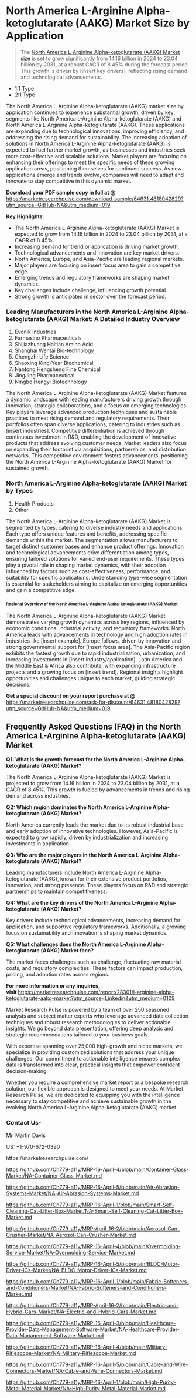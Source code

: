<h1>North America L-Arginine Alpha-ketoglutarate (AAKG) Market&nbsp;Size by Application</h1><blockquote><p>The <a href="https://marketresearchpulse.com/download-sample/64631.4818042829?utm_source=GitHub-NA&amp;utm_medium=019">North America L-Arginine Alpha-ketoglutarate (AAKG) Market size</a> is set to grow significantly from 14.16 billion in 2024 to 23.04 billion by 2031, at a robust CAGR of 8.45% during the forecast period. This growth is driven by [insert key drivers], reflecting rising demand and technological advancements.</p></blockquote><ul><li>1:1 Type<li> 2:1 Type</li></ul><p>The North America L-Arginine Alpha-ketoglutarate (AAKG) market size by application continues to experience substantial growth, driven by key segments like North America L-Arginine Alpha-ketoglutarate (AAKG) and North America L-Arginine Alpha-ketoglutarate (AAKG). These applications are expanding due to technological innovations, improving efficiency, and addressing the rising demand for sustainability. The increasing adoption of solutions in North America L-Arginine Alpha-ketoglutarate (AAKG) is expected to fuel further market growth, as businesses and industries seek more cost-effective and scalable solutions. Market players are focusing on enhancing their offerings to meet the specific needs of these growing application areas, positioning themselves for continued success. As new applications emerge and trends evolve, companies will need to adapt and innovate to stay competitive in this dynamic market.</p><p><strong>Download your PDF sample copy in full at @ </strong><a href="https://marketresearchpulse.com/download-sample/64631.4818042829?utm_source=GitHub-NA&amp;utm_medium=019">https://marketresearchpulse.com/download-sample/64631.4818042829?utm_source=GitHub-NA&amp;utm_medium=019</a></p><p><strong>Key Highlights: </strong></p><ul><li>The North America L-Arginine Alpha-ketoglutarate (AAKG) Market is expected to grow from 14.16 billion in 2024 to 23.04 billion by 2031, at a CAGR of 8.45%.</li><li>Increasing demand for trend or application is driving market growth.</li><li>Technological advancements and innovation are key market drivers.</li><li>North America, Europe, and Asia-Pacific are leading regional markets.</li><li>Major players are focusing on insert focus area to gain a competitive edge.</li><li>Emerging trends and regulatory frameworks are shaping market dynamics.</li><li>Key challenges include challenge, influencing growth potential.</li><li>Strong growth is anticipated in sector over the forecast period.</li></ul><h3>Leading Manufacturers in the North America L-Arginine Alpha-ketoglutarate (AAKG) Market: A Detailed Industry Overview</h3><ol><li>Evonik Industries</li><li>Farmasino Pharmaceuticals</li><li>Shijiazhuang Haitian Amino Acid</li><li>Shanghai Wentai Bio-technology</li><li>Chengzhi Life Science</li><li>Shaoxing King-Year Biochemical</li><li>Nantong Hengsheng Fine Chemical</li><li>JingJing Pharmaceutical</li><li>Ningbo Hengyi Biotechnology</li></ol><div class="flex max-w-full flex-col flex-grow"><div class="min-h-8 text-message flex w-full flex-col items-end gap-2 whitespace-normal break-words [.text-message+&amp;]:mt-5" dir="auto" data-message-author-role="assistant" data-message-id="fd8432e4-4910-450d-b182-61b7bfb0a01f" data-message-model-slug="gpt-4o"><div class="flex w-full flex-col gap-1 empty:hidden first:pt-[3px]"><div class="markdown prose w-full break-words dark:prose-invert light"><p>The North America L-Arginine Alpha-ketoglutarate (AAKG) Market features a dynamic landscape with leading manufacturers driving growth through innovation, strategic collaborations, and a focus on emerging technologies. Key players leverage advanced production techniques and sustainable practices to meet rising demand and regulatory requirements. Their portfolios often span diverse applications, catering to industries such as [insert industries]. Competitive differentiation is achieved through continuous investment in R&amp;D, enabling the development of innovative products that address evolving customer needs. Market leaders also focus on expanding their footprint via acquisitions, partnerships, and distribution networks. This competitive environment fosters advancements, positioning the North America L-Arginine Alpha-ketoglutarate (AAKG) Market for sustained growth.</p></div></div></div></div><h3>North America L-Arginine Alpha-ketoglutarate (AAKG) Market by Types</h3><ol><li>Health Products<li> Other</li></ol><div class="flex max-w-full flex-col flex-grow"><div class="min-h-8 text-message flex w-full flex-col items-end gap-2 whitespace-normal break-words [.text-message+&amp;]:mt-5" dir="auto" data-message-author-role="assistant" data-message-id="084470be-0bb7-4664-bddf-5156b4f41249" data-message-model-slug="gpt-4o-mini"><div class="flex w-full flex-col gap-1 empty:hidden first:pt-[3px]"><div class="markdown prose w-full break-words dark:prose-invert light"><p>The North America L-Arginine Alpha-ketoglutarate (AAKG) Market is segmented by types, catering to diverse industry needs and applications. Each type offers unique features and benefits, addressing specific demands within the market. The segmentation allows manufacturers to target distinct customer bases and enhance product offerings. Innovation and technological advancements drive differentiation among types, ensuring tailored solutions for varied end-user requirements. These types play a pivotal role in shaping market dynamics, with their adoption influenced by factors such as cost-effectiveness, performance, and suitability for specific applications. Understanding type-wise segmentation is essential for stakeholders aiming to capitalize on emerging opportunities and gain a competitive edge.</p></div></div></div></div><h3><span style="font-size: 11px;">Regional Overview of the North America L-Arginine Alpha-ketoglutarate (AAKG) Market</span></h3><div class="flex max-w-full flex-col flex-grow"><div class="min-h-8 text-message flex w-full flex-col items-end gap-2 whitespace-normal break-words [.text-message+&amp;]:mt-5" dir="auto" data-message-author-role="assistant" data-message-id="e9038762-ce64-4e30-91c9-9bd413514231" data-message-model-slug="gpt-4o-mini"><div class="flex w-full flex-col gap-1 empty:hidden first:pt-[3px]"><div class="markdown prose w-full break-words dark:prose-invert light"><p>The North America L-Arginine Alpha-ketoglutarate (AAKG) Market demonstrates varying growth dynamics across key regions, influenced by economic conditions, industrial activity, and regulatory frameworks. North America leads with advancements in technology and high adoption rates in industries like [insert example]. Europe follows, driven by innovation and strong governmental support for [insert focus area]. The Asia-Pacific region exhibits the fastest growth due to rapid industrialization, urbanization, and increasing investments in [insert industry/application]. Latin America and the Middle East &amp; Africa also contribute, with expanding infrastructure projects and a growing focus on [insert trend]. Regional insights highlight opportunities and challenges unique to each market, guiding strategic decisions.</p></div></div></div></div><p><strong>Get a special discount on your report purchase at @ </strong><a href="https://marketresearchpulse.com/ask-for-discount/64631.4818042829?utm_source=GitHub-NA&amp;utm_medium=019">https://marketresearchpulse.com/ask-for-discount/64631.4818042829?utm_source=GitHub-NA&amp;utm_medium=019</a></p><h2>Frequently Asked Questions (FAQ) in the North America L-Arginine Alpha-ketoglutarate (AAKG) Market</h2><p><strong>Q1: What is the growth forecast for the North America L-Arginine Alpha-ketoglutarate (AAKG) Market?</strong></p><p>The North America L-Arginine Alpha-ketoglutarate (AAKG) Market is projected to grow from 14.16 billion in 2024 to 23.04 billion by 2031, at a CAGR of 8.45%. This growth is fueled by advancements in trends and rising demand across industries.</p><p><strong>Q2: Which region dominates the North America L-Arginine Alpha-ketoglutarate (AAKG) Market?</strong></p><p>North America currently leads the market due to its robust industrial base and early adoption of innovative technologies. However, Asia-Pacific is expected to grow rapidly, driven by industrialization and increasing investments in application.</p><p><strong>Q3: Who are the major players in the North America L-Arginine Alpha-ketoglutarate (AAKG) Market?</strong></p><p>Leading manufacturers include North America L-Arginine Alpha-ketoglutarate (AAKG), known for their extensive product portfolios, innovation, and strong presence. These players focus on R&amp;D and strategic partnerships to maintain competitiveness.</p><p><strong>Q4: What are the key drivers of the North America L-Arginine Alpha-ketoglutarate (AAKG) Market?</strong></p><p>Key drivers include technological advancements, increasing demand for application, and supportive regulatory frameworks. Additionally, a growing focus on sustainability and innovation is shaping market dynamics.</p><p><strong>Q5: What challenges does the North America L-Arginine Alpha-ketoglutarate (AAKG) Market face?</strong></p><p>The market faces challenges such as challenge, fluctuating raw material costs, and regulatory complexities. These factors can impact production, pricing, and adoption rates across regions.</p><p><strong>For more information or any inquiries, visit&nbsp;</strong><a href="https://marketresearchpulse.com/report/28301/l-arginine-alpha-ketoglutarate-aakg-market?utm_source=Linkedin&utm_medium=0109">https://marketresearchpulse.com/report/28301/l-arginine-alpha-ketoglutarate-aakg-market?utm_source=Linkedin&utm_medium=0109</a></p><p>Market Research Pulse is powered by a team of over 250 seasoned analysts and subject matter experts who leverage advanced data collection techniques and robust research methodologies to deliver actionable insights. We go beyond data presentation, offering deep analysis and strategic recommendations tailored to your business goals.</p><p>With expertise spanning over 25,000 high-growth and niche markets, we specialize in providing customized solutions that address your unique challenges. Our commitment to actionable intelligence ensures complex data is transformed into clear, practical insights that empower confident decision-making.</p><p>Whether you require a comprehensive market report or a bespoke research solution, our flexible approach is designed to meet your needs. At Market Research Pulse, we are dedicated to equipping you with the intelligence necessary to stay competitive and achieve sustainable growth in the evolving North America L-Arginine Alpha-ketoglutarate (AAKG) market.</p><h3><strong>Contact Us-</strong></h3><p>Mr. Martin Davis</p><p>US: +1-970-672-0390</p><p>https://marketresearchpulse.com/</p><p><a href="https://github.com/Ch779-a11y/MRP-16-April-4/blob/main/Container-Glass-Market/NA-Container-Glass-Market.md">https://github.com/Ch779-a11y/MRP-16-April-4/blob/main/Container-Glass-Market/NA-Container-Glass-Market.md</a></p><p><a href="https://github.com/Ch779-a11y/MRP-16-April-5/blob/main/Air-Abrasion-Systems-Market/NA-Air-Abrasion-Systems-Market.md">https://github.com/Ch779-a11y/MRP-16-April-5/blob/main/Air-Abrasion-Systems-Market/NA-Air-Abrasion-Systems-Market.md</a></p><p><a href="https://github.com/Ch779-a11y/MRP-16-April-1/blob/main/Smart-Self-Cleaning-Cat-Litter-Box-Market/NA-Smart-Self-Cleaning-Cat-Litter-Box-Market.md">https://github.com/Ch779-a11y/MRP-16-April-1/blob/main/Smart-Self-Cleaning-Cat-Litter-Box-Market/NA-Smart-Self-Cleaning-Cat-Litter-Box-Market.md</a></p><p><a href="https://github.com/Ch779-a11y/MRP-April-16-2/blob/main/Aerosol-Can-Crusher-Market/NA-Aerosol-Can-Crusher-Market.md">https://github.com/Ch779-a11y/MRP-April-16-2/blob/main/Aerosol-Can-Crusher-Market/NA-Aerosol-Can-Crusher-Market.md</a></p><p><a href="https://github.com/Ch779-a11y/MRP-16-April-4/blob/main/Overmolding-Service-Market/NA-Overmolding-Service-Market.md">https://github.com/Ch779-a11y/MRP-16-April-4/blob/main/Overmolding-Service-Market/NA-Overmolding-Service-Market.md</a></p><p><a href="https://github.com/Ch779-a11y/MRP-16-April-5/blob/main/BLDC-Motor-Driver-ICs-Market/NA-BLDC-Motor-Driver-ICs-Market.md">https://github.com/Ch779-a11y/MRP-16-April-5/blob/main/BLDC-Motor-Driver-ICs-Market/NA-BLDC-Motor-Driver-ICs-Market.md</a></p><p><a href="https://github.com/Ch779-a11y/MRP-16-April-1/blob/main/Fabric-Softeners-and-Conditioners-Market/NA-Fabric-Softeners-and-Conditioners-Market.md">https://github.com/Ch779-a11y/MRP-16-April-1/blob/main/Fabric-Softeners-and-Conditioners-Market/NA-Fabric-Softeners-and-Conditioners-Market.md</a></p><p><a href="https://github.com/Ch779-a11y/MRP-April-16-2/blob/main/Electric-and-Hybrid-Cars-Market/NA-Electric-and-Hybrid-Cars-Market.md">https://github.com/Ch779-a11y/MRP-April-16-2/blob/main/Electric-and-Hybrid-Cars-Market/NA-Electric-and-Hybrid-Cars-Market.md</a></p><p><a href="https://github.com/Ch779-a11y/MRP-16-April-3/blob/main/Healthcare-Provider-Data-Management-Software-Market/NA-Healthcare-Provider-Data-Management-Software-Market.md">https://github.com/Ch779-a11y/MRP-16-April-3/blob/main/Healthcare-Provider-Data-Management-Software-Market/NA-Healthcare-Provider-Data-Management-Software-Market.md</a></p><p><a href="https://github.com/Ch779-a11y/MRP-16-April-4/blob/main/Military-Riflescope-Market/NA-Military-Riflescope-Market.md">https://github.com/Ch779-a11y/MRP-16-April-4/blob/main/Military-Riflescope-Market/NA-Military-Riflescope-Market.md</a></p><p><a href="https://github.com/Ch779-a11y/MRP-16-April-5/blob/main/Cable-and-Wire-Connectors-Market/NA-Cable-and-Wire-Connectors-Market.md">https://github.com/Ch779-a11y/MRP-16-April-5/blob/main/Cable-and-Wire-Connectors-Market/NA-Cable-and-Wire-Connectors-Market.md</a></p><p><a href="https://github.com/Ch779-a11y/MRP-16-April-1/blob/main/High-Purity-Metal-Material-Market/NA-High-Purity-Metal-Material-Market.md">https://github.com/Ch779-a11y/MRP-16-April-1/blob/main/High-Purity-Metal-Material-Market/NA-High-Purity-Metal-Material-Market.md</a></p>
